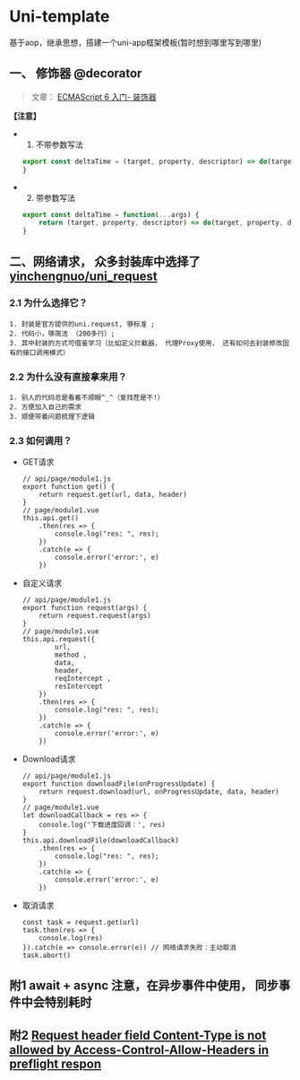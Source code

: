 # Uni-template

基于aop，继承思想，搭建一个uni-app框架模板(暂时想到哪里写到哪里)

## 一、 修饰器 @decorator
> 文章： [ECMAScript 6 入门- 装饰器](https://es6.ruanyifeng.com/#docs/decorator)

**【注意】** 
+ 1. 不带参数写法
	```JavaScript
	export const deltaTime = (target, property, descriptor) => do(target, property, descriptor)
	}
	```
+ 2. 带参数写法
	```JavaScript
	export const deltaTime = function(...args) {
		return (target, property, descriptor) => do(target, property, descriptor, args)
	}
	```
	
## 二、网络请求， 众多封装库中选择了[yinchengnuo/uni_request](https://github.com/yinchengnuo/uni_request)
### 2.1 为什么选择它？
	1. 封装是官方提供的uni.request, 够标准 ; 
	2. 代码小，够简洁 （200多行）; 
	3. 其中封装的方式可借鉴学习（比如定义拦截器， 代理Proxy使用， 还有如何去封装修改固有的接口调用模式）
### 2.2 为什么没有直接拿来用？
	1. 别人的代码总是看着不顺眼^_^（爱找茬是不!）
	2. 方便加入自己的需求
	3. 顺便带着问题梳理下逻辑
### 2.3 如何调用？
	
+ GET请求
	```
	// api/page/module1.js
	export function get() {
		return request.get(url, data, header)
	}
	// page/module1.vue
	this.api.get()
		.then(res => {
			console.log("res: ", res);
		})
		.catch(e => {
			console.error('error:', e)
		})
	```
+ 自定义请求
	```
	// api/page/module1.js
	export function request(args) {
		return request.request(args)
	}
	// page/module1.vue
	this.api.request({
			url,
			method ,
			data,
			header,
			reqIntercept ,
			resIntercept
		})
		.then(res => {
			console.log("res: ", res);
		})
		.catch(e => {
			console.error('error:', e)
		})
	```

+ Download请求
	```
	// api/page/module1.js
	export function downloadFile(onProgressUpdate) {
		return request.download(url, onProgressUpdate, data, header)
	}
	// page/module1.vue
	let downloadCallback = res => {
		console.log('下载进度回调：', res)
	}
	this.api.downloadFile(downloadCallback)
		.then(res => {
			console.log("res: ", res);
		})
		.catch(e => {
			console.error('error:', e)
		})
	```
+ 取消请求
	```
	const task = request.get(url) 
	task.then(res => {
	    console.log(res)
	}).catch(e => console.error(e)) // 网络请求失败：主动取消
	task.abort()
	```

## 附1 await + async 注意，在异步事件中使用， 同步事件中会特别耗时

## 附2 [Request header field Content-Type is not allowed by Access-Control-Allow-Headers in preflight respon](https://blog.csdn.net/yangyiboshigou/article/details/78738228)

